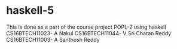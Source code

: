 # haskell-5
This is done as a part of the course project POPL-2 using haskell 
CS16BTECH11023- A Nakul
CS16BTECH11044- V Sri Charan Reddy 
CS16BTECH11003- A Santhosh Reddy 
